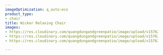 ```yaml
---
imageOptimization: q_auto:eco
product_type:
- chair
title: Wicker Relaxing Chair
images:
- https://res.cloudinary.com/quangdungandgreenpatio/image/upload/v1576205848/posts/DSC07902_1_olm4r5.png
- https://res.cloudinary.com/quangdungandgreenpatio/image/upload/v1576205849/posts/DSC07920_kfmlz5.png
- https://res.cloudinary.com/quangdungandgreenpatio/image/upload/v1576205850/posts/DSC07904_wbge7u.png

---
```

